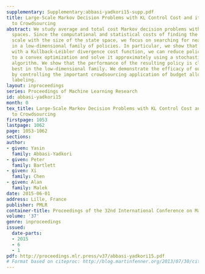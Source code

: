 ```yaml
---
supplementary: Supplementary:abbasi-yadkori15-supp.pdf
title: Large-Scale Markov Decision Problems with KL Control Cost and its Application
  to Crowdsourcing
abstract: We study average and total cost Markov decision problems with large state
  spaces. Since the computational and statistical costs of finding the optimal policy
  scale with the size of the state space, we focus on searching for near-optimality
  in a low-dimensional family of policies. In particular, we show that for problems
  with a Kullback-Leibler divergence cost function, we can reduce policy optimization
  to a convex optimization and solve it approximately using a stochastic subgradient
  algorithm. We show that the performance of the resulting policy is close to the
  best in the low-dimensional family. We demonstrate the efficacy of our approach
  by controlling the important crowdsourcing application of budget allocation in crowd
  labeling.
layout: inproceedings
series: Proceedings of Machine Learning Research
id: abbasi-yadkori15
month: 0
tex_title: Large-Scale Markov Decision Problems with KL Control Cost and its Application
  to Crowdsourcing
firstpage: 1053
lastpage: 1062
page: 1053-1062
sections: 
author:
- given: Yasin
  family: Abbasi-Yadkori
- given: Peter
  family: Bartlett
- given: Xi
  family: Chen
- given: Alan
  family: Malek
date: 2015-06-01
address: Lille, France
publisher: PMLR
container-title: Proceedings of the 32nd International Conference on Machine Learning
volume: '37'
genre: inproceedings
issued:
  date-parts:
  - 2015
  - 6
  - 1
pdf: http://proceedings.mlr.press/v37/abbasi-yadkori15.pdf
# Format based on citeproc: http://blog.martinfenner.org/2013/07/30/citeproc-yaml-for-bibliographies/
---
```

